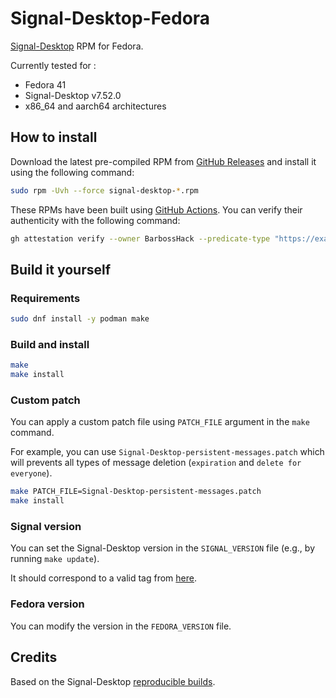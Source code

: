 # Signal-Desktop-Fedora

[Signal-Desktop](https://github.com/signalapp/Signal-Desktop) RPM for Fedora.

Currently tested for :

- Fedora 41
- Signal-Desktop v7.52.0
- x86_64 and aarch64 architectures

## How to install

Download the latest pre-compiled RPM from [GitHub Releases](https://github.com/BarbossHack/Signal-Desktop-Fedora/releases) and install it using the following command:

```bash
sudo rpm -Uvh --force signal-desktop-*.rpm
```

These RPMs have been built using [GitHub Actions](.github/workflows/build.yml). You can verify their authenticity with the following command:

```bash
gh attestation verify --owner BarbossHack --predicate-type "https://example.com/predicate/v1" signal-desktop-*.rpm
```

## Build it yourself

### Requirements

```bash
sudo dnf install -y podman make
```

### Build and install

```bash
make
make install
```

### Custom patch

You can apply a custom patch file using `PATCH_FILE` argument in the `make` command.

For example, you can use `Signal-Desktop-persistent-messages.patch` which will prevents all types of message deletion (`expiration` and `delete for everyone`).

```bash
make PATCH_FILE=Signal-Desktop-persistent-messages.patch
make install
```

### Signal version

You can set the Signal-Desktop version in the `SIGNAL_VERSION` file (e.g., by running `make update`).

It should correspond to a valid tag from [here](https://github.com/signalapp/Signal-Desktop/tags).

### Fedora version

You can modify the version in the `FEDORA_VERSION` file.

## Credits

Based on the Signal-Desktop [reproducible builds](https://github.com/signalapp/Signal-Desktop/tree/main/reproducible-builds).
